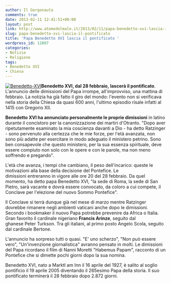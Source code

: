 ```yaml
---
author: Il Gorgonauta
comments: true
date: 2013-02-11 12:41:51+00:00
layout: post
link: http://www.atomodelmale.it/2013/02/11/papa-benedetto-xvi-lascia-il-pontificato/
slug: papa-benedetto-xvi-lascia-il-pontificato
title: 'Papa Benedetto XVI lascia il pontificato '
wordpress_id: 12807
categories:
- Notizie
- Religione
tags:
- Benedetto XVI
- Chiesa
---
```


[![Benedetto-XVI](http://www.atomodelmale.it/wp-content/uploads/2011/09/Benedetto-XVI-300x205.jpg)](http://www.atomodelmale.it/wp-content/uploads/2011/09/Benedetto-XVI.jpg)**Benedetto XVI, dal 28 febbraio, lascerà il pontificato**. L'annuncio delle dimissioni del Papa irrompe, all'improvviso, una mattina di febbraio. La notizia ha già fatto il giro del mondo: l'evento non si verificava nella storia della Chiesa da quasi 600 anni, l'ultimo episodio risale infatti al 1415 con Gregorio XII.

**Benedetto XVI ha annunciato personalmente le proprie dimissioni** in latino durante il concistoro per la canonizzazione dei martiri d'Otranto. "Dopo aver ripetutamente esaminato la mia coscienza davanti a Dio - ha detto Ratzinger - sono pervenuto alla certezza che le mie forze, per l'età avanzata, non sono più adatte per esercitare in modo adeguato il ministero petrino. Sono ben consapevole che questo ministero, per la sua essenza spirituale, deve essere compiuto non solo con le opere e con le parole, ma non meno soffrendo e pregando".

L'età che avanza, i tempi che cambiano, il peso dell'incarico: queste le motivazioni alla base della decisione del Pontefice. Le dimissioni entreranno in vigore alle ore 20 del 28 febbraio. Da quel momento, ha detto papa Benedetto XVI, "la sede di Roma, la sede di San Pietro, sarà vacante e dovrà essere convocato, da coloro a cui compete, il Conclave per l'elezione del nuovo Sommo Pontefice".


Il Conclave si terrà dunque già nel mese di marzo mentre Ratzinger dovrebbe rimanere negli ambienti vaticani anche dopo le dimissioni. Secondo i bookmaker il nuovo Papa potrebbe prevenire da Africa o Italia. Gran favorito il cardinale nigeriano **Francis Arinze**, seguito dal ghanese Peter Turkson. Tra gli italiani, al primo posto Angelo Scola, seguito dal cardinale Bertone.

L'annuncio ha sorpreso tutti o quasi. "E' uno scherzo", "Non può essere vero", "Un'invenzione giornalistica" avranno pensato in molti. Le dimissioni del Papa ricordano il film di Nanni Moretti "Habemus Papam", racconto di un Pontefice che si dimette pochi giorni dopo la sua nomina.

Benedetto XVI, nato a Marktl am Inn il 16 aprile del 1927, è salito al soglio pontificio il 19 aprile 2005 diventando il 265esimo Papa della storia. Il suo pontificato terminerà il 28 febbraio dopo 2.872 giorni.

